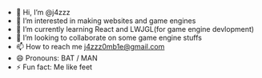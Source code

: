 - 👋 Hi, I’m @j4zzz
- 👀 I’m interested in making websites and game engines
- 🌱 I’m currently learning React and LWJGL(for game engine devlopment)
- 💞️ I’m looking to collaborate on some game engine stuffs
- 📫 How to reach me j4zzz0mb1e@gmail.com
- 😄 Pronouns: BAT / MAN
- ⚡ Fun fact: Me like feet
